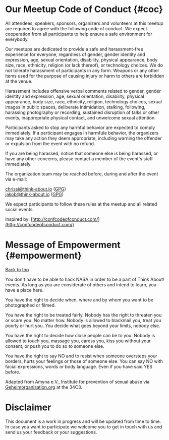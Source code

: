 # Our Meetup Code of Conduct {#coc}

All attendees, speakers, sponsors, organizers and volunteers at this meetup are
required to agree with the following code of conduct. We expect cooperation
from all participants to help ensure a safe environment for everybody.

Our meetups are dedicated to provide a safe and harassment-free experience for
everyone, regardless of gender, gender identity and expression, age, sexual
orientation, disability, physical appearance, body size, race, ethnicity,
religion (or lack thereof), or technology choices. We do not tolerate
harassment of participants in any form. Weapons or any other items used for the
purpose of causing injury or harm to others are forbidden at the venue.

Harassment includes offensive verbal comments related to gender, gender
identity and expression, age, sexual orientation, disability, physical
appearance, body size, race, ethnicity, religion, technology choices, sexual
images in public spaces, deliberate intimidation, stalking, following,
harassing photography or recording, sustained disruption of talks or other
events, inappropriate physical contact, and unwelcome sexual attention.

Participants asked to stop any harmful behavior are expected to comply
immediately. If a participant engages in harmfule behavior, the organizers may
take any action they deem appropriate, including warning the offender or
expulsion from the event with no refund.

If you are being harassed, notice that someone else is being harassed, or have
any other concerns, please contact a member of the event's staff immediately.

The organization team may be reached before, during and after the event via
e-mail:

[chrissi@think-about.io](mailto:chrissi@think-about.io) ([GPG](/assets/chrissi.asc))  
[jakob@think-about.io](mailto:jakob@think-about.io) ([GPG](/assets/jakob.asc))  

We expect participants to follow these rules at the meetup and all related
social events.

Inspired by: [http://confcodeofconduct.com/](http://confcodeofconduct.com/)

# Message of Empowerment {#empowerment}

[Back to top](#)

You don't have to be able to hack NASA in order to be a part of Think
About! events. As long as you are considerate of others and intend to
learn, you have a place here. 

You have the right to decide when, where and by whom you want to be
photographed or filmed.

You have the right to be treated fairly. Nobody has the right to threaten you
or scare you. No matter how. Nobody is allowed to blackmail you, treat you
poorly or hurt you. You decide what goes beyond your limits, nobody else.

You have the right to decide how close people can be to you. Nobody is allowed
to touch you, massage you, caress you, kiss you without your consent, or push
you to do so to someone else.

You have the right to say NO and to resist when someone oversteps your borders,
hurts your feelings or those of someone else. You can say NO with facial
expressions, words or body language. Even if you have said YES before.

Adapted from Amyna e.V., Institute for prevention of sexual abuse via
[Geheimorganisation.org](http://diversity.geheim.org/) at the 34C3. 

# Disclaimer

This document is a work in progress and will be updated from time to time. In
case you want to participate we welcome you to get in touch with us and send us
your feedback or your suggestions.
